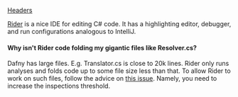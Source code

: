 [Headers](#headers) 

[Rider](https://www.jetbrains.com/rider/) is a nice IDE for editing C# code.  It has a highlighting editor, debugger, and run configurations analogous to IntelliJ.

#### Why isn't Rider code folding my gigantic files like Resolver.cs?

Dafny has large files.  E.g. Translator.cs is close to 20k lines.  Rider only runs analyses and folds code up to some file size less than that.  To allow Rider to work on such files, follow the advice on [this issue](https://rider-support.jetbrains.com/hc/en-us/community/posts/360000137704-No-analysis-has-been-performed-Document-size-has-exceeded-the-threshold-).  Namely, you need to increase the inspections threshold.